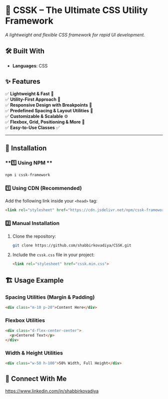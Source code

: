 # 🚀 **CSSK – The Ultimate CSS Utility Framework**  
*A lightweight and flexible CSS framework for rapid UI development.*  


## 🛠️ **Built With**  
- **Languages**: CSS  

## ✨ **Features**  
✅ **Lightweight & Fast** 🚀  
✅ **Utility-First Approach** 🔧  
✅ **Responsive Design with Breakpoints** 📱  
✅ **Predefined Spacing & Layout Utilities** 📏  
✅ **Customizable & Scalable** ⚙️  
✅ **Flexbox, Grid, Positioning & More** 🎨  
✅ **Easy-to-Use Classes** ✅  

---

## 📌 **Installation**  
### **1️⃣ Using NPM **  
```bash
npm i cssk-framework
```

### **1️⃣ Using CDN (Recommended)**  
Add the following link inside your `<head>` tag:  

```html
<link rel="stylesheet" href="https://cdn.jsdelivr.net/npm/cssk-framework/cssk.min.css">
``` 

### **2️⃣ Manual Installation**  
1. Clone the repository:  
   ```bash
   git clone https://github.com/shabbirkovadiya/CSSK.git
   ```
2. Include the `cssk.css` file in your project:  
   ```html
   <link rel="stylesheet" href="cssk.min.css">
   ```


## 🏗️ **Usage Example**  

### **Spacing Utilities (Margin & Padding)**  
```html
<div class="m-10 p-20">Content Here</div>
```

### **Flexbox Utilities**  
```html
<div class="d-flex-center-center">
  <p>Centered Text</p>
</div>
```

### **Width & Height Utilities**  
```html
<div class="w-50 h-100">50% Width, Full Height</div>
```


## 🤝 **Connect With Me**  
https://www.linkedin.com/in/shabbirkovadiya

